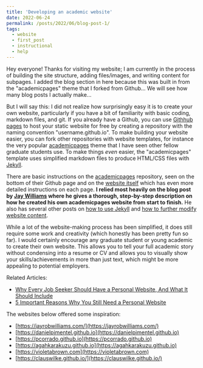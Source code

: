 ```yaml
---
title: 'Developing an academic website'
date: 2022-06-24
permalink: /posts/2022/06/blog-post-1/
tags:
  - website
  - first_post
  - instructional
  - help
---
```


Hey everyone! Thanks for visiting my website; I am currently in the process of building the site structure, adding files/images, and writing content for subpages. I added the blog section in here because this was built in from the "academicpages" theme that I forked from Github... We will see how many blog posts I actually make...

But I will say this: I did not realize how surprisingly easy it is to create your own website, particularly if you have a bit of familiarity with basic coding, markdown files, and git. If you already have a Github, you can use [Githhub pages](https://pages.github.com/) to host your static website for free by creating a repository with the naming convention "username.github.io". To make building your website easier, you can fork other repositories with website templates, for instance the very popular [academicpages](https://github.com/academicpages/academicpages.github.io) theme that I have seen other fellow graduate students use. To make things *even* easier, the "academicpages" template uses simplified markdown files to produce HTML/CSS files with [Jekyll](https://jekyllrb.com/). 

There are basic instructions on the [academicpages](https://github.com/academicpages/academicpages.github.io) repository, seen on the bottom of their Github page and on the [website itself](https://academicpages.github.io/) which has even more detailed instructions on each page. **I relied most heavily on the blog post by [Jay Williams](https://jayrobwilliams.com/posts/2020/06/academic-website/) where he gives a thorough, step-by-step description on how he created his own academicpages website from start to finish.** He also has several other posts on [how to use Jekyll](https://jayrobwilliams.com/posts/2020/09/jekyll-html) and [how to further modify website content](https://jayrobwilliams.com/posts/2020/08/website-content/).

While a lot of the website-making process has been simplified, it does still require some work and creativity (which honestly has been pretty fun so far). I would certainly encourage any graduate student or young academic to create their own website. This allows you to tell your full academic story without condensing into a resume or CV and allows you to visually show your skills/achievements in more than just text, which might be more appealing to potential employers. 

Related Articles: 
* [Why Every Job Seeker Should Have a Personal Website, And What It Should Include](https://www.forbes.com/sites/jacquelynsmith/2013/04/26/why-every-job-seeker-should-have-a-personal-website-and-what-it-should-include/?sh=3a3cc02f119e)
* [5 Important Reasons Why You Still Need a Personal Website](https://medium.com/digital-marketing-lab/5-important-reasons-why-you-still-need-a-personal-website-d0fba1f51911)  

The websites below offered some inspiration:
* [https://jayrobwilliams.com/](https://jayrobwilliams.com/)
* [https://danielpimentel.github.io](https://danielpimentel.github.io)
* [https://pcorrado.github.io](https://pcorrado.github.io)
* [https://agahkarakuzu.github.io](https://agahkarakuzu.github.io)
* [https://violetabrown.com](https://violetabrown.com)
* [https://clauswilke.github.io/](https://clauswilke.github.io/) 